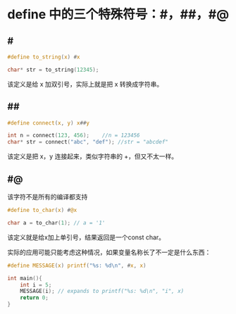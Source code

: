 # define 中的三个特殊符号：#，##，#@

## \#

```c
#define to_string(x) #x

char* str = to_string(12345);
```

该定义是给 x 加双引号，实际上就是把 x 转换成字符串。

## \#\#

```c
#define connect(x, y) x##y

int n = connect(123, 456);    //n = 123456
char* str = connect("abc", "def"); //str = "abcdef"
```

该定义是把 x，y 连接起来，类似字符串的 +，但又不太一样。

## \#@

该字符不是所有的编译都支持

```c
#define to_char(x) #@x

char a = to_char(1); // a = '1'
```

该定义就是给x加上单引号，结果返回是一个const char。

实际的应用可能只能考虑这种情况，如果变量名称长了不一定是什么东西：

```c
#define MESSAGE(x) printf("%s: %d\n", #x, x)

int main(){
    int i = 5;
    MESSAGE(i); // expands to printf("%s: %d\n", "i", x)
    return 0;
}
```

